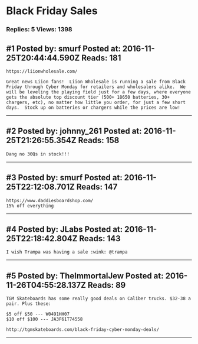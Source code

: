 # Black Friday Sales

### Replies: 5 Views: 1398

## \#1 Posted by: smurf Posted at: 2016-11-25T20:44:44.590Z Reads: 181

```
https://liionwholesale.com/

Great news Liion fans!  Liion Wholesale is running a sale from Black Friday through Cyber Monday for retailers and wholesalers alike.  We will be leveling the playing field just for a few days, where everyone gets the absolute top discount tier (500+ 18650 batteries, 30+ chargers, etc), no matter how little you order, for just a few short days.  Stock up on batteries or chargers while the prices are low!
```

---
## \#2 Posted by: johnny_261 Posted at: 2016-11-25T21:26:55.354Z Reads: 158

```
Dang no 30Qs in stock!!!
```

---
## \#3 Posted by: smurf Posted at: 2016-11-25T22:12:08.701Z Reads: 147

```
https://www.daddiesboardshop.com/
15% off everything
```

---
## \#4 Posted by: JLabs Posted at: 2016-11-25T22:18:42.804Z Reads: 143

```
I wish Trampa was having a sale :wink: @trampa
```

---
## \#5 Posted by: TheImmortalJew Posted at: 2016-11-26T04:55:28.137Z Reads: 89

```
TGM Skateboards has some really good deals on Caliber trucks. $32-38 a pair. Plus these: 

$5 off $50 --- W0491HH07
$10 off $100 --- JA3F61T74558

http://tgmskateboards.com/black-friday-cyber-monday-deals/
```

---
